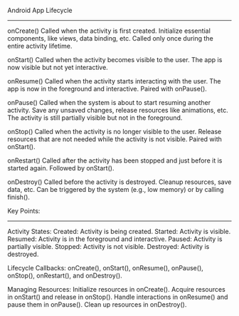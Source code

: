 Android App Lifecycle
__________________
onCreate()
Called when the activity is first created.
Initialize essential components, like views, data binding, etc.
Called only once during the entire activity lifetime.

onStart()
Called when the activity becomes visible to the user.
The app is now visible but not yet interactive.

onResume()
Called when the activity starts interacting with the user.
The app is now in the foreground and interactive.
Paired with onPause().

onPause()
Called when the system is about to start resuming another activity.
Save any unsaved changes, release resources like animations, etc.
The activity is still partially visible but not in the foreground.

onStop()
Called when the activity is no longer visible to the user.
Release resources that are not needed while the activity is not visible.
Paired with onStart().

onRestart()
Called after the activity has been stopped and just before it is started again.
Followed by onStart().

onDestroy()
Called before the activity is destroyed.
Cleanup resources, save data, etc.
Can be triggered by the system (e.g., low memory) or by calling finish().

Key Points:
____________
Activity States:
Created: Activity is being created.
Started: Activity is visible.
Resumed: Activity is in the foreground and interactive.
Paused: Activity is partially visible.
Stopped: Activity is not visible.
Destroyed: Activity is destroyed.

Lifecycle Callbacks:
onCreate(), onStart(), onResume(), onPause(), onStop(), onRestart(), and onDestroy().

Managing Resources:
Initialize resources in onCreate().
Acquire resources in onStart() and release in onStop().
Handle interactions in onResume() and pause them in onPause().
Clean up resources in onDestroy().
